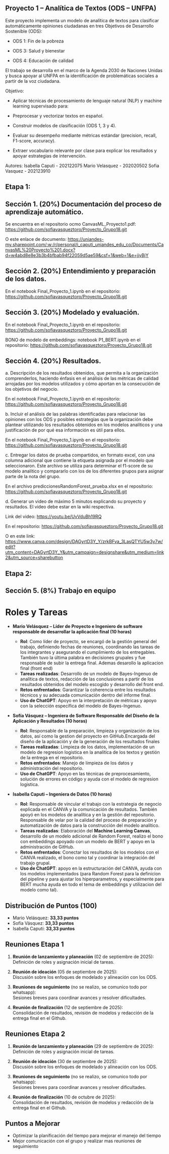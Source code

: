 ## Proyecto 1 – Analítica de Textos (ODS – UNFPA)

Este proyecto implementa un modelo de analítica de textos para clasificar automáticamente opiniones ciudadanas en tres Objetivos de Desarrollo Sostenible (ODS):

* ODS 1: Fin de la pobreza

* ODS 3: Salud y bienestar

* ODS 4: Educación de calidad

El trabajo se desarrolla en el marco de la Agenda 2030 de Naciones Unidas y busca apoyar al UNFPA en la identificación de problemáticas sociales a partir de la voz ciudadana.

Objetivo:

* Aplicar técnicas de procesamiento de lenguaje natural (NLP) y machine learning supervisado para:

* Preprocesar y vectorizar textos en español.

* Construir modelos de clasificación (ODS 1, 3 y 4).

* Evaluar su desempeño mediante métricas estándar (precision, recall, F1-score, accuracy).

* Extraer vocabulario relevante por clase para explicar los resultados y apoyar estrategias de intervención.

Autores: Isabella Caputi - 202122075 Mario Velasquez - 202020502 Sofia Vasquez - 202123910

## Etapa 1:
## Sección 1. (20%) Documentación del proceso de aprendizaje automático. 
Se encuentra en el repositorio ocmo CanvasML_Proyecto1.pdf: https://github.com/sofiavasqueztoro/Proyecto_Grupo18.git

O este enlace de documento:
https://uniandes-my.sharepoint.com/:w:/r/personal/i_caputi_uniandes_edu_co/Documents/CanvasML%20Proyecto%201.docx?d=w4abd8e8e3b3b4bfbab94f22059d5ae59&csf=1&web=1&e=jjyBjY

## Sección 2. (20%) Entendimiento y preparación de los datos.
En el notebook Final_Proyecto_1.ipynb en el repositorio: https://github.com/sofiavasqueztoro/Proyecto_Grupo18.git

## Sección 3. (20%) Modelado y evaluación.
En el notebook Final_Proyecto_1.ipynb en el repositorio: https://github.com/sofiavasqueztoro/Proyecto_Grupo18.git

BONO de modelo de embeddings: notebook P1_BERT.ipynb en el repositorio: https://github.com/sofiavasqueztoro/Proyecto_Grupo18.git

## Sección 4. (20%) Resultados. 

a. Descripción de los resultados obtenidos, que permita a la organización comprenderlos,
haciendo énfasis en el análisis de las métricas de calidad arrojadas por los modelos
utilizados y cómo aportan en la consecución de los objetivos del negocio.

En el notebook Final_Proyecto_1.ipynb en el repositorio: https://github.com/sofiavasqueztoro/Proyecto_Grupo18.git

b. Incluir el análisis de las palabras identificadas para relacionar las opiniones con los ODS
y posibles estrategias que la organización debe plantear utilizando los resultados
obtenidos en los modelos analíticos y una justificación de por qué esa información es
útil para ellos.

En el notebook Final_Proyecto_1.ipynb en el repositorio: https://github.com/sofiavasqueztoro/Proyecto_Grupo18.git

c. Entregar los datos de prueba compartidos, en formato excel, con una columna adicional
que contiene la etiqueta asignada por el modelo que seleccionaron. Este archivo se
utiliza para determinar el f1-score de su modelo analítico y compararlo con los de los
diferentes grupos para asignar parte de la nota del grupo. 

En el archivo prediccionesRandomForest_prueba.xlsx en el repositorio: https://github.com/sofiavasqueztoro/Proyecto_Grupo18.git

d. Generar un video de máximo 5 minutos explicando su proyecto y resultados. El video
debe estar en la wiki respectiva.

Link del video: https://youtu.be/UvVduBh19RQ

En el repositorio: https://github.com/sofiavasqueztoro/Proyecto_Grupo18.git

O en este link: https://www.canva.com/design/DAGyrtD3Y_Y/zrkBFva_3LasQTYU5w3y7w/edit?utm_content=DAGyrtD3Y_Y&utm_campaign=designshare&utm_medium=link2&utm_source=sharebutton

## Etapa 2:

## Sección 5. (8%) Trabajo en equipo

# Roles y Tareas  

- **Mario Velásquez – Líder de Proyecto e Ingeniero de software responsable de desarrollar la aplicación final (10 horas)**  
  - **Rol**: Como líder de proyecto, se encargó de la gestión general del trabajo, definiendo fechas de reuniones, coordinando las tareas de los integrantes y asegurando el cumplimiento de los entregables. También tuvo la última palabra en decisiones grupales y fue responsable de subir la entrega final. Ademas desarollo la aplicacion final (front end)
  - **Tareas realizadas**: Desarrollo de un modelo de Bayes-Ingenuo de analítica de textos, redacción de las conclusiones a partir de los resultados obtenidos del modelo escogido y desarrollo del front end.
  - **Retos enfrentados**: Garantizar la coherencia entre los resultados técnicos y su adecuada comunicación dentro del informe final.
  - **Uso de ChatGPT**: Apoyo en la interpretación de métricas y apoyo con la selección específica del modelo de Bayes-Ingenuo. 

- **Sofía Vásquez – Ingeniera de Software Responsable del Diseño de la Aplicación y Resultados (10 horas)**  
  - **Rol**: Responsable de la preparación, limpieza y organización de los datos, así como la gestion del proyecto en GitHub.Encargada del diseño de la aplicación y de la generación de los resultados finales 
  - **Tareas realizadas**: Limpieza de los datos, implementación de un modelo de regresion logistica en la analítica de los textos y gestión de la entrega en el repositorio.  
  - **Retos enfrentados**: Manejo de limpieza de los datos y administración del repositorio.  
  - **Uso de ChatGPT**: Apoyo en las técnicas de preprocesamiento, solución de errores en código y ayuda con el modelo de regresion logistica.  

- **Isabella Caputi – Ingeniera de Datos (10 horas)**  
  - **Rol**: Responsable de vincular el trabajo con la estrategia de negocio explicada en el CANVA y la comunicación de resultados. También apoyó en los modelos de analítica y en la gestión del repositorio. Responsable de velar por la calidad del proceso de preparación y automatización de datos para la construcción del modelo analítico.
  - **Tareas realizadas**: Elaboración del **Machine Learning Canvas**, desarrollo de un modelo adicional de Random Forest, realizo el bono con embeddings apoyado con un modelo de BERT y apoyo en la administración de GitHub.  
  - **Retos enfrentados**: Conectar los resultados de los modelos con el CANVA realizado, el bono como tal y coordinar la integración del trabajo grupal.  
  - **Uso de ChatGPT**: apoyo en la estructuración del CANVA, ayuda con los modelos implementados (para Random Forest para la definicion del pipeline y para ajustar los hiperparametros, y especialmente para BERT mucha ayuda en todo el tema de embeddings y utilizacion del modelo como tal).  

## Distribución de Puntos (100)  

- Mario Velásquez: **33,33 puntos**  
- Sofía Vásquez: **33,33 puntos**  
- Isabella Caputi: **33,33 puntos**  

## Reuniones Etapa 1

1. **Reunión de lanzamiento y planeación** (02 de septiembre de 2025):  
   Definición de roles y asignación inicial de tareas.  

2. **Reunión de ideación** (05 de septiembre de 2025):  
   Discusión sobre los enfoques de modelado y alineación con los ODS.  

3. **Reuniones de seguimiento** (no se realizo, se comunico todo por whatsapp):  
   Sesiones breves para coordinar avances y resolver dificultades.  

4. **Reunión de finalización** (12 de septiembre de 2025):  
   Consolidación de resultados, revisión de modelos y redacción de la entrega final en el Github.

## Reuniones Etapa 2

1. **Reunión de lanzamiento y planeación** (29 de septiembre de 2025):  
   Definición de roles y asignación inicial de tareas.  

2. **Reunión de ideación** (30 de septiembre de 2025):  
   Discusión sobre los enfoques de modelado y alineación con los ODS.  

3. **Reuniones de seguimiento** (no se realizo, se comunico todo por whatsapp):  
   Sesiones breves para coordinar avances y resolver dificultades.  

4. **Reunión de finalización** (10 de octubre de 2025):  
   Consolidación de resultados, revisión de modelos y redacción de la entrega final en el Github. 

## Puntos a Mejorar  

- Optimizar la planificación del tiempo para mejorar el manejo del tiempo
- Mejor comunicación con el grupo y realizar mas reuniones de seguimiento 

